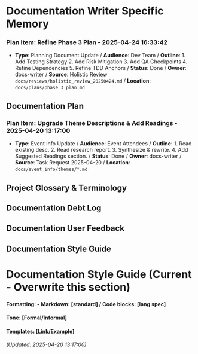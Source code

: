 # Documentation Writer Specific Memory
<!-- Entries below should be added reverse chronologically (newest first) -->

### Plan Item: Refine Phase 3 Plan - 2025-04-24 16:33:42
- **Type**: Planning Document Update / **Audience**: Dev Team / **Outline**: 1. Add Testing Strategy 2. Add Risk Mitigation 3. Add QA Checkpoints 4. Refine Dependencies 5. Refine TDD Anchors / **Status**: Done / **Owner**: docs-writer / **Source**: Holistic Review `docs/reviews/holistic_review_20250424.md` / **Location**: `docs/plans/phase_3_plan.md`


## Documentation Plan

### Plan Item: Upgrade Theme Descriptions & Add Readings - 2025-04-20 13:17:00
- **Type**: Event Info Update / **Audience**: Event Attendees / **Outline**: 1. Read existing desc. 2. Read research report. 3. Synthesize & rewrite. 4. Add Suggested Readings section. / **Status**: Done / **Owner**: docs-writer / **Source**: Task Request 2025-04-20 / **Location**: `docs/event_info/themes/*.md`

## Project Glossary & Terminology
<!-- Append terms using the format below -->

## Documentation Debt Log
<!-- Append debt items using the format below -->

## Documentation User Feedback
<!-- Append feedback items using the format below -->

## Documentation Style Guide
<!-- Update style guide notes here (consider if this should be newest first or overwrite) -->
# Documentation Style Guide (Current - Overwrite this section)
#### Formatting: - Markdown: [standard] / Code blocks: [lang spec]
#### Tone: [Formal/Informal]
#### Templates: [Link/Example]
*(Updated: 2025-04-20 13:17:00)*